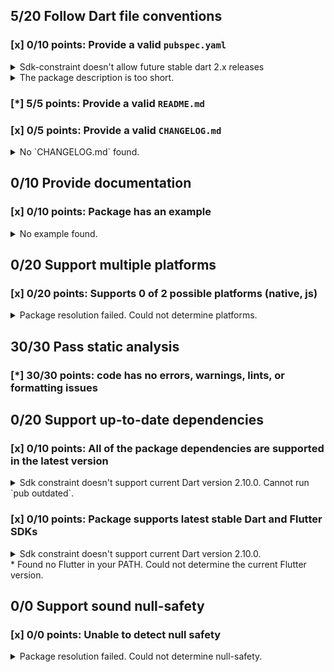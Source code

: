 ## 5/20 Follow Dart file conventions

### [x] 0/10 points: Provide a valid `pubspec.yaml`

<details>
<summary>
Sdk-constraint doesn't allow future stable dart 2.x releases
</summary>

`pubspec.yaml:6:8`

```
  ╷
6 │   sdk: ">=2.12.0-0 <2.12.0"
  │        ^^^^^^^^^^^^^^^^^^^^
  ╵
```

</details>
<details>
<summary>
The package description is too short.
</summary>

Add more detail to the `description` field of `pubspec.yaml`. Use 60 to 180 characters to describe the package, what it does, and its target use case.
</details>

### [*] 5/5 points: Provide a valid `README.md`


### [x] 0/5 points: Provide a valid `CHANGELOG.md`

<details>
<summary>
No `CHANGELOG.md` found.
</summary>

Changelog entries help developers follow the progress of your package. See the [example](https://raw.githubusercontent.com/dart-lang/stagehand/master/templates/package-simple/CHANGELOG.md) generated by `stagehand`.
</details>

## 0/10 Provide documentation

### [x] 0/10 points: Package has an example

<details>
<summary>
No example found.
</summary>

See [package layout](https://dart.dev/tools/pub/package-layout#examples) guidelines on how to add an example.
</details>

## 0/20 Support multiple platforms

### [x] 0/20 points: Supports 0 of 2 possible platforms (native, js)

<details>
<summary>
Package resolution failed. Could not determine platforms.
</summary>

Run `pub get` for more information.
</details>

## 30/30 Pass static analysis

### [*] 30/30 points: code has no errors, warnings, lints, or formatting issues


## 0/20 Support up-to-date dependencies

### [x] 0/10 points: All of the package dependencies are supported in the latest version

<details>
<summary>
Sdk constraint doesn't support current Dart version 2.10.0. Cannot run `pub outdated`.
</summary>

`pubspec.yaml:6:8`

```
  ╷
6 │   sdk: ">=2.12.0-0 <2.12.0"
  │        ^^^^^^^^^^^^^^^^^^^^
  ╵
```

</details>

### [x] 0/10 points: Package supports latest stable Dart and Flutter SDKs

<details>
<summary>
Sdk constraint doesn't support current Dart version 2.10.0.
</summary>

`pubspec.yaml:6:8`

```
  ╷
6 │   sdk: ">=2.12.0-0 <2.12.0"
  │        ^^^^^^^^^^^^^^^^^^^^
  ╵
```

Try widening the upper boundary of the constraint.
</details>
* Found no Flutter in your PATH. Could not determine the current Flutter version.

## 0/0 Support sound null-safety

### [x] 0/0 points: Unable to detect null safety

<details>
<summary>
Package resolution failed. Could not determine null-safety.
</summary>

Run `pub get` for more information.
</details>